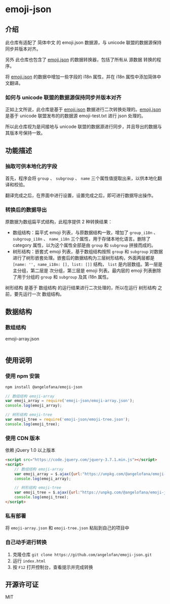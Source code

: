 # emoji-json

## 介绍

此仓库有适配了 简体中文 的 emoji.json 数据源，与 unicode 联盟的数据源保持同步并版本对齐。

另外 此仓库也包含了 [emoji.json](https://github.com/amio/emoji.json) 的数据转换器，包括了所有从 源数据 转换的程序。

将 [emoji.json](https://github.com/amio/emoji.json) 的数据中增加一些字段的 i18n 属性，并在 i18n 属性中添加简体中文翻译。

### 如何与 unicode 联盟的数据源保持同步并版本对齐

正如上文所说，此仓库是基于 [emoji.json](https://github.com/amio/emoji.json) 数据进行二次转换处理的。[emoji.json](https://github.com/amio/emoji.json) 是基于 unicode 联盟发布的的数据源 emoji-test.txt 进行 json 处理的。

所以此仓库视为是间接地与 unicode 联盟的数据源进行同步，并且导出的数据与其版本号保持一致。

## 功能描述

### 抽取可供本地化的字段

首先，程序会将 `group` 、 `subgroup` 、 `name` 三个属性值提取出来，以供本地化翻译和校验。

翻译完成之后，在界面中进行设置，设置完成之后，即可进行数据导出操作。

### 转换后的数据导出

原数据为数组扁平式结构，此程序提供 2 种转换结果：

- 数组结构：扁平式 emoji 列表，与原数据结构一致，增加了 `group_i18n` 、 `subgroup_i18n` 、 `name_i18n` 三个属性，用于存储本地化语言。删除了 category 属性，以为这个属性全部是由 `group` 和 `subgroup` 拼接而成的。
- 树形结构：嵌套式 emoji 列表，基于数组结构按照 `group` 和 `subgroup` 对数据进行了树形嵌套处理。嵌套后的数据结构为三层树形结构，外面两层都是 `[name: '', name_i18n: [], list: []]` 结构， `list` 是内层数组。第一层是 主分组，第二层是 次分组，第三层是 emoji 列表。最内层的 emoji 列表删除了用于分组的 `group` 和 `subgroup` 及其 i18n 属性。

树形结构 是基于 数组结构 的运行结果进行二次处理的，所以在运行 树形结构 之前，要先运行一次 数组结构。

## 数据结构

### 数组结构

emoji-array.json

```json

```

## 使用说明

### 使用 npm 安装

```bash
npm install @angelofana/emoji-json
```

```javascript
// 数组结构 emoji-array
var emoji_array = require('emoji-json/emoji-array.json');
console.log(emoji_array);

// 树形结构 emoji-tree
var emoji_tree = require('emoji-json/emoji-tree.json');
console.log(emoji_tree);
```

### 使用 CDN 版本

依赖 jQuery 1.0 以上版本

```html
<script src="https://code.jquery.com/jquery-3.7.1.min.js"></script>
<script>
    // 数组结构 emoji-array
    var emoji_array = $.ajax({url:"https://unpkg.com/@angelofana/emoji-json@15.1.0/emoji-array.json",async:false}).responseJSON;
    console.log(emoji_array);

    // 树形结构 emoji-tree
    var emoji_tree = $.ajax({url:"https://unpkg.com/@angelofana/emoji-json@15.1.0/emoji-tree.json",async:false}).responseJSON;
    console.log(emoji_tree);
</script>
```

### 私有部署

将 `emoji-array.json` 和 `emoji-tree.json` 粘贴到自己的项目中

### 自己动手进行转换

1.  克隆仓库 `git clone https://github.com/angelofan/emoji-json.git`
2.  运行 `index.html`
3.  按 `F12` 打开控制台，查看提示并完成转换

## 开源许可证

MIT